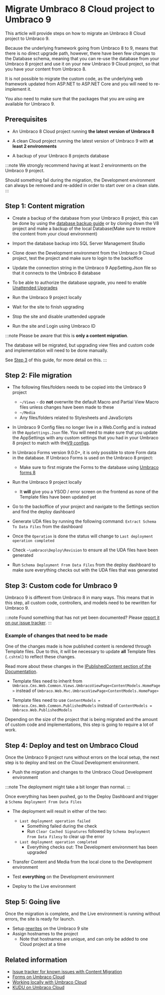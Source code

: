 # Migrate Umbraco 8 Cloud project to Umbraco 9

This article will provide steps on how to migrate an Umbraco 8 Cloud project to Umbraco 9.

Because the underlying framework going from Umbraco 8 to 9, means that there is no direct upgrade path, however, there have been few changes to the Database schema, meaning that you can re-use the database from your Umbraco 8 project and use it on your new Umbraco 9 Cloud project, so that you have your content from Umbraco 8.

It is not possible to migrate the custom code, as the underlying web framework updated from ASP.NET to ASP.NET Core and you will need to re-implement it.

You also need to make sure that the packages that you are using are available for Umbraco 9.

<!--Removed for now, might move it back as we create a article for V8-9
Read the [general article about Content migration](../../../Getting-Started/Setup/Upgrading/migrating-to-v8#limitations) to learn more about limitations and other things that can come into play when migrating your Umbraco site from 7 to 8.
-->

<!--Needs V9 update
## Video tutorial

<iframe width="800" height="450" src="https://www.youtube.com/embed/videoseries?list=PLG_nqaT-rbpxrVkhlMedRKL9frAVIHlve" frameborder="0" allow="autoplay; encrypted-media" allowfullscreen></iframe>
-->

## Prerequisites

* An Umbraco 8 Cloud project running **the latest version of Umbraco 8**

* A clean Cloud project running the latest version of Umbraco 9 with **at least 2 environments**

* A backup of your Umbraco 8 projects database

:::note
We strongly recommend having at least 2 environments on the Umbraco 9 project.

Should something fail during the migration, the Development environment can always be removed and re-added in order to start over on a clean slate.
:::

## Step 1: Content migration

* Create a backup of the database from your Umbraco 8 project, this can be done by using the [database backup guide](https://our.umbraco.com/documentation/umbraco-cloud/Databases/Backups/) or by cloning down the V8 project and make a backup of the local Database(Make sure to restore the content from your cloud environment)

* Import the database backup into SQL Server Management Studio

* Clone down the Development environment from the Umbraco 9 Cloud project, test the project and make sure to login to the backoffice

* Update the connection string in the Umbraco 9 AppSetting.Json file so that it connects to the Umbraco 8 database

* To be able to authorize the database upgrade, you need to enable [Unattended Upgrades](https://our.umbraco.com/Documentation/Reference/V9-Config/UnattendedSettings/#upgrade-unattended)

* Run the Umbraco 9 project locally

* Wait for the site to finish upgrading

* Stop the site and disable unattended upgrade

* Run the site and Login using Umbraco ID

:::note
Please be aware that this is **only a content migration**.

The database will be migrated, but upgrading view files and custom code and implementation will need to be done manually.

See [Step 3](#Step-3-setup-custom-code-for-umbraco-9) of this guide, for more detail on this.
:::

## Step 2: File migration

* The following files/folders needs to be copied into the Umbraco 9 project
    * `~/Views` - do **not** overwrite the default Macro and Partial View Macro files unless changes have been made to these
    * `~/Media`
    * Any files/folders related to Stylesheets and JavaScripts

* In Umbraco 9 Config files no longer live in a Web.Config and is instead in the `AppSettings.Json` file. You will need to make sure that you update the AppSettings with any custom settings that you had in your Umbraco 8 project to match with the[V9 configs](../../../Reference/V9-Config/index.md).

* In Umbraco Forms version 9.0.0+, it is only possible to store Form data in the database. If Umbraco Forms is used on the Umbraco 8 project:

    * Make sure to first migrate the Forms to the database using [Umbraco forms 8](../../../Add-ons/UmbracoForms/Developer/Forms-in-the-Database/index-v8)

* Run the Umbraco 9 project locally
    * It **will** give you a YSOD / error screen on the frontend as none of the Template files have been updated yet

* Go to the backoffice of your project and navigate to the Settings section and find the deploy dashboard

* Generate UDA files by running the following command: `Extract Schema To Data Files` from the dashboard

* Once the `Operation` is done the status will change to `Last deployment operation completed`

* Check `~\umbraco\Deploy\Revision` to ensure all the UDA files have been generated

* Run `Schema Deployment From Data Files` from the deploy dashboard to make sure everything checks out with the UDA files that was generated

## Step 3: Custom code for Umbraco 9

Umbraco 9 is different from Umbraco 8 in many ways. This means that in this step, all custom code, controllers, and models need to be rewritten for Umbraco 9.

:::note
Found something that has not yet been documented? Please [report it on our issue tracker](https://github.com/umbraco/UmbracoDocs/issues).
:::

### Example of changes that need to be made

One of the changes made is how published content is rendered through Template files. Due to this, it will be necessary to update **all** Template files (`.cshtml`) to reflect these changes.

Read more about these changes in the [IPublishedContent section of the Documentation](../../../Reference/Querying/IPublishedContent/).

* Template files need to inherit from `Umbraco.Cms.Web.Common.Views.UmbracoViewPage<ContentModels.HomePage>` instead of `Umbraco.Web.Mvc.UmbracoViewPage<ContentModels.HomePage>`

* Template files need to use `ContentModels = Umbraco.Cms.Web.Common.PublishedModels` instead of `ContentModels = Umbraco.Web.PublishedModels`

Depending on the size of the project that is being migrated and the amount of custom code and implementations, this step is going to require a lot of work.

## Step 4: Deploy and test on Umbraco Cloud

Once the Umbraco 9 project runs without errors on the local setup, the next step is to deploy and test on the Cloud Development environment.

* Push the migration and changes to the Umbraco Cloud Development environment

:::note
The deployment might take a bit longer than normal.
:::

Once everything has been pushed, go to the Deploy Dashboard and trigger a `Schema Deployment From Data Files`

* The deployment will result in either of the two:
    * `Last deployment operation failed`
        * Something failed during the check
        * Run `Clear Cached Signatures` followed by `Schema Deployment From Data Filesy` to clear up the error
    * `Last deployment operation completed`
        * Everything checks out: The Development environment has been upgraded

* Transfer Content and Media from the local clone to the Development environment

* Test **everything** on the Development environment

* Deploy to the Live environment

## Step 5: Going live

Once the migration is complete, and the Live environment is running without errors, the site is ready for launch.

* Setup [rewrites](../../../Reference\Routing\IISRewriteRules) on the Umbraco 9 site
* Assign hostnames to the project
    * Note that hostnames are unique, and can only be added to one Cloud project at a time

## Related information

* [Issue tracker for known issues with Content Migration](https://github.com/umbraco/UmbracoDocs/issues)
* [Forms on Umbraco Cloud](../../Deployment/Umbraco-Forms-on-Cloud)
* [Working locally with Umbraco Cloud](../../Set-Up/Working-Locally/)
* [KUDU on Umbraco Cloud](../../Set-Up/Power-Tools/)
